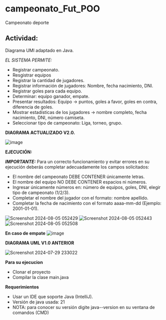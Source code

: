 # campeonato_Fut_POO
Campeonato deporte

## Actividad:
Diagrama UMl adaptado en Java.


*EL SISTEMA PERMITE:*

- Registrar campeonato.<br>
- Resgistrar equipos<br>
- Registrar la cantidad de jugadores.<br>
- Registrar información de jugadores: Nombre, fecha nacimiento, DNI.<br>
- Registrar goles para cada equipo.<br>
- Determinar: equipo ganador, empate.<br>
- Presentar resultados: Equipo -> puntos, goles a favor, goles en contra, diferencia de goles.<br>
- Mostrar estadísticas de los jugadores -> nombre completo, fecha nacimiento, DNI, número camiseta.<br>
- Seleccionar tipo de campeonato: Liga, torneo, grupo.<br>

**DIAGRAMA ACTUALIZADO V2.0.**

![image](https://github.com/user-attachments/assets/f8db211e-afdb-4b93-803e-fe753869694f)

**EJECUCIÓN:**

***IMPORTANTE:*** Para un correcto funcionamiento y evitar errores en su ejecución deberás completar adecuadamente los campos solicitados:

- El nombre del campeonato DEBE CONTENER únicamente letras.
- El nombre del equipo NO DEBE CONTENER espacios ni números.
- Ingresar únicamente números en: número de equipos, goles, DNI, elegir tipo de campeonato (1/2/3).
- Completar el nombre del jugador con el formato: nombre apellido.
- Completar la fecha de nacimiento con el formato aaaa-mm-dd (Ejemplo: 2001-01-01).

![Screenshot 2024-08-05 052429](https://github.com/user-attachments/assets/265657d3-dc2b-4fb8-85d8-68a0c38659e6)
![Screenshot 2024-08-05 052443](https://github.com/user-attachments/assets/34c08db0-33bc-4519-881f-0ece9cc81c61)
![Screenshot 2024-08-05 052508](https://github.com/user-attachments/assets/ec5de536-8819-4047-b58d-ed33747cbf26)

**En caso de empate**
![image](https://github.com/user-attachments/assets/62b28007-302f-4acb-9657-c242d9a18979)

**DIAGRAMA UML V1.0 ANTERIOR**

![Screenshot 2024-07-29 233022](https://github.com/user-attachments/assets/ce05ad41-5274-4a96-a534-7f0c1b76fb87)


**Para su ejecucion**
- Clonar el proyecto
- Compilar la clase main.java

**Requerimientos**
- Usar un IDE que soporte Java (IntelliJ).
- Versión de java usada: 21
- NOTA: para conocer su versión digite java--version en su ventana de comandos (CMD)
